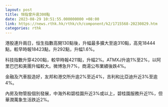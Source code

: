 ```yaml
---
layout: post
title: 恒指曾升逾300點
date: 2023-08-29 10:51:55.000000000 +08:00
link: https://news.rthk.hk/rthk/ch/component/k2/1715568-20230829.htm
categories: rthk
---
```


港股連升兩日，恒生指數高開130點後，升幅最多擴大至逾310點，高見18444點，較早時報18423點，升292點，升幅1.6%。

科技指數升穿4200點，較早時報4211點，升幅2%。ATMXJ升逾1%至2%，以阿里巴巴和美團升幅較大。微博急升7%，商湯公布業績後跌4%。

金融及汽車股造好，友邦和港交所升逾2%至近4%，吉利和比亞迪升近3%至逾4%。

內房及物管股個別發展，中海外和碧桂園升近3%或以上，碧桂園服務升近1%，但華潤萬象生活跌近2%。
